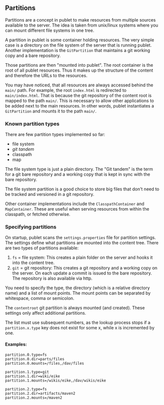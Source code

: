 ## Partitions

Partitions are a concept in publet to make resources from multiple sources
available to the server. The idea is taken from unix/linux systems where you
can mount different file systems in one tree.

A partition in publet is some container holding resources. The very simple
case is a directory on the file system of the server that is running publet.
Another implementation is the `GitPartition` that maintains a git working copy
and a bare repository.

Those partitions are then "mounted into publet". The root container is the
root of all publet resources. Thus it makes up the structure of the content
and therefore the URLs to the resources.

You may have noticed, that all resources are always accessed behind the
`main/` path. For example, the root `index.html` is redirected to
`main/index.html`. That is because the git repository of the content root is
mapped to the path `main/`. This is necessary to allow other applications to
be added next to the main resources. In other words, publet instantiates a
`GitPartition` and mounts it to the path `main/`.

### Known partition types

There are few partition types implemented so far:

* file system
* _git tandem_
* classpath
* map

The file system type is just a plain directory. The "Git tandem" is the term
for a git bare repository and a working copy that is kept in sync with the
bare repository.

The file system partition is a good choice to store big files that don't need
to be tracked and versioned in a git repository.

Other container implementations include the `ClasspathContainer` and
`MapContainer`. These are useful when serving resources from within the
classpath, or fetched otherwise.


### Specifying partitions

On startup, publet scans the `settings.properties` file for partition
settings. The settings define what partitions are mounted into the content
tree. There are two types of partitions available:

1. `fs` = file system: This creates a plain folder on the
   server and hooks it into the content tree.
2. `git` = git repository: This creates a git repository
   and a working copy on the server. On each update a commit
   is issued to the bare repository. The repository is also
   available via http.

You need to specify the type, the directory (which is a relative
directory name) and a list of mount points. The mount points can
be separated by whitespace, comma or semicolon.

The `contentroot` git partition is always mounted (and created).
These settings only affect additional partitions.

The list must use subsequent numbers, as the lookup process
stops if a `partition.x.type` key does not exist for some x,
while x is incremented by one.

#### Examples:

    partition.0.type=fs
    partition.0.dir=parts/files
    partition.0.mounts=/files,/dav/files

    partition.1.type=git
    partition.1.dir=wiki/eike
    partition.1.mounts=/wikis/eike,/dav/wikis/eike

    partition.2.type=fs
    partition.2.dir=artifacts/maven2
    partition.2.mounts=/maven2
